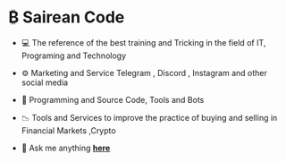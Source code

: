 # ₿ Sairean Code

- 💻 The reference of the best training and Tricking in the field of IT, Programing and Technology
- ⚙️ Marketing and Service Telegram , Discord ,  Instagram and other social media
- 🤖 Programming and Source Code, Tools and Bots
-  📉 Tools and Services to improve the practice of buying and selling in Financial Markets ,Crypto

- 💬 Ask me anything <a href="https://telegram.me/saireancode"><b>here</b>

